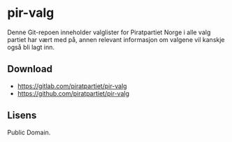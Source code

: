 pir-valg
========

Denne Git-repoen inneholder valglister for Piratpartiet Norge i alle 
valg partiet har vært med på, annen relevant informasjon om valgene vil 
kanskje også bli lagt inn.

Download
--------

- <https://gitlab.com/piratpartiet/pir-valg>
- <https://github.com/piratpartiet/pir-valg>

Lisens
------

Public Domain.
